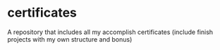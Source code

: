 # certificates
A repository that includes all my accomplish certificates (include finish projects with my own structure and bonus)
